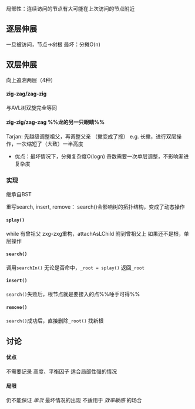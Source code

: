 局部性：连续访问的节点有大可能在上次访问的节点附近
## 逐层伸展
一旦被访问，节点->树根
最坏：分摊O(n)

## 双层伸展

向上追溯两层（4种）
#### zig-zag/zag-zig
与AVL树双旋完全等同
#### zig-zig/zag-zag %%龙的另一只眼睛%%
Tarjan: 先越级调整祖父，再调整父亲
（撇变成了捺）
e.g. 长撇，进行双层操作，一次缩短了（大致）一半高度
- 优点：最坏情况下，分摊复杂度O(logn)
奇数需要一次单层调整，不影响渐进复杂度

### 实现
继承自BST

重写search, insert, remove：
    search()会影响树的拓扑结构，变成了动态操作
#### `splay()`
while 有曾祖父
    zxg-zxg重构，attachAsLChild
    附到曾祖父上
如果还不是根，单层操作

#### `search()`
调用`searchIn()`
无论是否命中，`_root = splay()`
返回`_root`

#### `insert()`
`search()`失败后，根节点就是要接入的点%%唾手可得%%

#### `remove()`
`search()`成功后，直接删除`_root()`
找新根

## 讨论
#### 优点
不需要记录 高度、平衡因子
适合局部性强的情况
#### 局限
仍不能保证 *单次* 最坏情况的出现
不适用于 *效率敏感* 的场合
